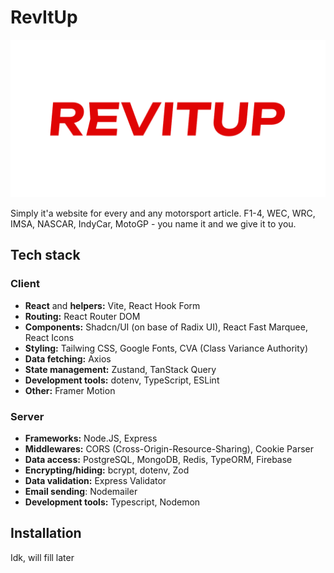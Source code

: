 
# RevItUp

![repo logo](/assets/revitup%20github%20repo%20readme.png)

Simply it'a website for every and any motorsport article. F1-4, WEC, WRC, IMSA, NASCAR, IndyCar, MotoGP - you name it and we give it to you.

## Tech stack

### Client

- **React** and **helpers:** Vite, React Hook Form
- **Routing:** React Router DOM
- **Components:** Shadcn/UI (on base of Radix UI), React Fast Marquee, React Icons
- **Styling:** Tailwing CSS, Google Fonts, CVA (Class Variance Authority)
- **Data fetching:** Axios
- **State management:** Zustand, TanStack Query
- **Development tools:** dotenv, TypeScript, ESLint
- **Other:** Framer Motion

### Server

- **Frameworks:** Node.JS, Express
- **Middlewares:** CORS (Cross-Origin-Resource-Sharing), Cookie Parser
- **Data access:** PostgreSQL, MongoDB, Redis, TypeORM, Firebase
- **Encrypting/hiding:** bcrypt, dotenv, Zod
- **Data validation:** Express Validator
- **Email sending**: Nodemailer
- **Development tools:** Typescript, Nodemon

## Installation

Idk, will fill later
